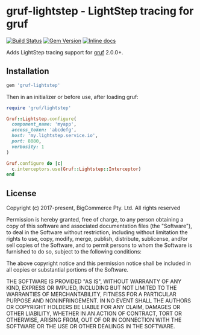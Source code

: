 # gruf-lightstep - LightStep tracing for gruf

[![Build Status](https://travis-ci.com/bigcommerce/gruf-lightstep.svg?branch=master)](https://travis-ci.com/bigcommerce/gruf-lightstep) [![Gem Version](https://badge.fury.io/rb/gruf-lightstep.svg)](https://badge.fury.io/rb/gruf-lightstep) [![Inline docs](http://inch-ci.org/github/bigcommerce/gruf-lightstep.svg?branch=master)](http://inch-ci.org/github/bigcommerce/gruf-lightstep)

Adds LightStep tracing support for [gruf](https://github.com/bigcommerce/gruf) 2.0.0+.

## Installation

```ruby
gem 'gruf-lightstep'
```

Then in an initializer or before use, after loading gruf:

```ruby
require 'gruf/lightstep'

Gruf::Lightstep.configure(
  component_name: 'myapp',
  access_token: 'abcdefg',
  host: 'my.lightstep.service.io',
  port: 8080,
  verbosity: 1
)

Gruf.configure do |c|
  c.interceptors.use(Gruf::Lightstep::Interceptor)
end
```

## License

Copyright (c) 2017-present, BigCommerce Pty. Ltd. All rights reserved 

Permission is hereby granted, free of charge, to any person obtaining a copy of this software and associated 
documentation files (the "Software"), to deal in the Software without restriction, including without limitation the 
rights to use, copy, modify, merge, publish, distribute, sublicense, and/or sell copies of the Software, and to permit 
persons to whom the Software is furnished to do so, subject to the following conditions:

The above copyright notice and this permission notice shall be included in all copies or substantial portions of the 
Software.

THE SOFTWARE IS PROVIDED "AS IS", WITHOUT WARRANTY OF ANY KIND, EXPRESS OR IMPLIED, INCLUDING BUT NOT LIMITED TO THE 
WARRANTIES OF MERCHANTABILITY, FITNESS FOR A PARTICULAR PURPOSE AND NONINFRINGEMENT. IN NO EVENT SHALL THE AUTHORS OR 
COPYRIGHT HOLDERS BE LIABLE FOR ANY CLAIM, DAMAGES OR OTHER LIABILITY, WHETHER IN AN ACTION OF CONTRACT, TORT OR 
OTHERWISE, ARISING FROM, OUT OF OR IN CONNECTION WITH THE SOFTWARE OR THE USE OR OTHER DEALINGS IN THE SOFTWARE.
